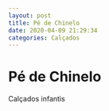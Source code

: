 ```yaml
---
layout: post
title: Pé de Chinelo
date: 2020-04-09 21:29:34 
categories: Calçados
---
```


# Pé de Chinelo

Calçados infantis
